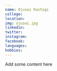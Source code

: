 ```yaml
---
name: Ojuswi Rastogi
college:
location:
img: ojuswi.jpg
linkedin:
twitter:
instagram:
facebook:
languages:
hobbies:
---
```


Add some content here
